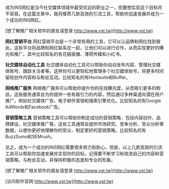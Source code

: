 成为INS网红是当今社交媒体领域中最受欢迎的职业之一，但要想实现这个目标并不容易。在这篇文章中，我将推荐几款高效的引流工具，帮助你加速发展并成为一个成功的INS网红。

[想了解推广相关软件的朋友请登录 http://www.vst.tw](http://www.vst.tw)

**网红营销平台**
网红营销平台是一个非常有用的工具，它可以让品牌和网红找到彼此。这些平台将品牌和网红联系在一起，让他们可以进行合作，从而实现更好的曝光和推广。其中比较知名的有花椒直播、薄荷传媒和小红书。

**社交媒体自动化工具**
社交媒体自动化工具可以帮助你自动发布内容、管理社交媒体账号、跟踪关注者等。这样你可以更轻松地管理多个社交媒体账号，将更多时间留给创作内容和与粉丝互动。比较知名的有Hootsuite和Buffer。

**网络推广服务**
网络推广服务可以帮助你提升你的在线曝光度，从而吸引更多的粉丝。这些服务通常会为你提供一些有吸引力的内容，然后通过多种渠道向潜在用户推广，例如社交媒体广告、电子邮件营销和搜索引擎优化。比较知名的有Google AdWords和Facebook广告。

**营销策略工具**
营销策略工具可以帮助你制定成功的营销策略，包括内容创作、品牌建设、社交媒体推广等。这些工具通常会提供市场研究、竞争分析、受众分析等数据，以便你更好地理解你的受众，制定更好的营销策略。比较知名的有BuzzSumo和SEMrush。

总之，成为一个成功的INS网红需要很多努力和耐心。但是，以上几款高效的引流工具可以帮助你加速发展并实现你的目标。记得要不断学习和改进自己的内容和营销策略，与粉丝互动，并保持积极的态度和专业的形象。

[想了解推广相关软件的朋友请登录 http://www.vst.tw](http://www.vst.tw)


[访问软件官网 http://www.vst.tw](http://www.vst.tw)
